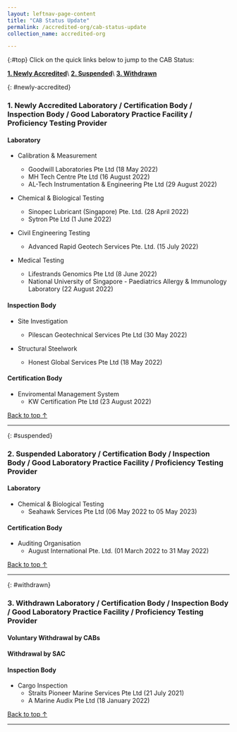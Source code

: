 ```yaml
---
layout: leftnav-page-content
title: "CAB Status Update"
permalink: /accredited-org/cab-status-update
collection_name: accredited-org

---
```


{:#top}
Click on the quick links below to jump to the CAB Status:

**[1. Newly Accredited](#newly-accredited)**\\
**[2. Suspended](#suspended)**\\
**[3. Withdrawn](#withdrawn)**


{: #newly-accredited}
### 1. Newly Accredited Laboratory / Certification Body / Inspection Body / Good Laboratory Practice Facility / Proficiency Testing Provider 
   

#### Laboratory

* Calibration & Measurement 
  * Goodwill Laboratories Pte Ltd (18 May 2022)
  * MH Tech Centre Pte Ltd (16 August 2022)
  * AL-Tech Instrumentation & Engineering Pte Ltd (29 August 2022)


* Chemical & Biological Testing 
  * Sinopec Lubricant (Singapore) Pte. Ltd. (28 April 2022)
  * Sytron Pte Ltd (1 June 2022)


* Civil Engineering Testing
  * Advanced Rapid Geotech Services Pte. Ltd. (15 July 2022)


* Medical Testing
  * Lifestrands Genomics Pte Ltd (8 June 2022)
  * National University of Singapore - Paediatrics Allergy & Immunology Laboratory (22 August 2022)
  


#### Inspection Body


* Site Investigation
  * Pilescan Geotechnical Services Pte Ltd (30 May 2022)


* Structural Steelwork
  * Honest Global Services Pte Ltd (18 May 2022)


#### Certification Body


* Enviromental Management System
  * KW Certification Pte Ltd (23 August 2022)



[Back to top ↑](#top)

---

{: #suspended}
### 2. Suspended Laboratory /  Certification Body / Inspection Body / Good Laboratory Practice Facility / Proficiency Testing Provider


#### Laboratory

* Chemical & Biological Testing 
  * Seahawk Services Pte Ltd (06 May 2022 to 05 May 2023)


#### Certification Body

* Auditing Organisation
  * August International Pte. Ltd. (01 March 2022 to 31 May 2022)
 
 

[Back to top ↑](#top)

---

{: #withdrawn}
### 3. Withdrawn Laboratory / Certification Body / Inspection Body / Good Laboratory Practice Facility / Proficiency Testing Provider


#### **Voluntary Withdrawal by CABs**



#### **Withdrawal by SAC**

#### Inspection Body

* Cargo Inspection
  * Straits Pioneer Marine Services Pte Ltd (21 July 2021)
  * A Marine Audix Pte Ltd (18 January 2022)

  
  

[Back to top ↑](#top)

---

